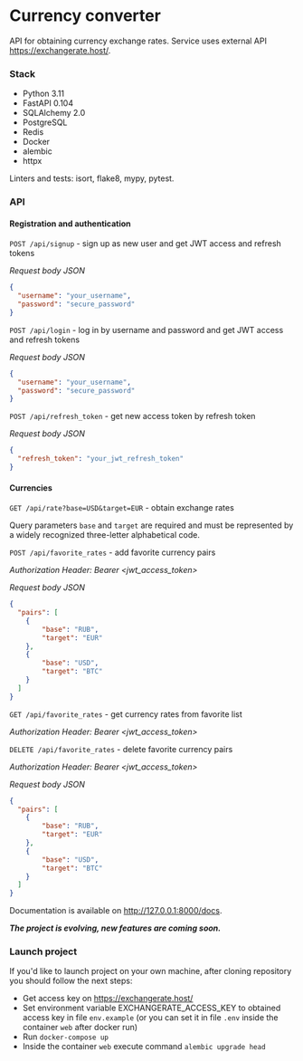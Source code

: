 # Currency converter

API for obtaining currency exchange rates. Service uses external API https://exchangerate.host/.

### Stack

- Python 3.11
- FastAPI 0.104
- SQLAlchemy 2.0
- PostgreSQL
- Redis
- Docker
- alembic
- httpx

Linters and tests: isort, flake8, mypy, pytest.

### API

#### Registration and authentication

```POST /api/signup``` - sign up as new user and get JWT access and refresh tokens

_Request body JSON_

```json
{
  "username": "your_username",
  "password": "secure_password"
}
```

```POST /api/login``` - log in by username and password and get JWT access and refresh tokens

_Request body JSON_

```json
{
  "username": "your_username",
  "password": "secure_password"
}
```

```POST /api/refresh_token``` - get new access token by refresh token

_Request body JSON_

```json
{
  "refresh_token": "your_jwt_refresh_token"
}
```

#### Currencies

```GET /api/rate?base=USD&target=EUR``` - obtain exchange rates

Query parameters ```base``` and ```target``` are required and must be represented by a widely recognized three-letter alphabetical code.

```POST /api/favorite_rates``` - add favorite currency pairs

_Authorization Header: Bearer <jwt_access_token>_

_Request body JSON_

```json
{
  "pairs": [
    {
        "base": "RUB",
        "target": "EUR"
    },
    {
        "base": "USD",
        "target": "BTC"
    }
  ]
}
```

```GET /api/favorite_rates``` - get currency rates from favorite list

_Authorization Header: Bearer <jwt_access_token>_

```DELETE /api/favorite_rates``` - delete favorite currency pairs

_Authorization Header: Bearer <jwt_access_token>_

_Request body JSON_

```json
{
  "pairs": [
    {
        "base": "RUB",
        "target": "EUR"
    },
    {
        "base": "USD",
        "target": "BTC"
    }
  ]
}
```

Documentation is available on http://127.0.0.1:8000/docs.

***The project is evolving, new features are coming soon.***

### Launch project

If you'd like to launch project on your own machine, after cloning repository you should follow the next steps:

- Get access key on https://exchangerate.host/
- Set environment variable EXCHANGERATE_ACCESS_KEY to obtained access key in file ```env.example``` (or you can set it in file ```.env``` inside the container ```web``` after docker run)
- Run ```docker-compose up```
- Inside the container ```web``` execute command ```alembic upgrade head```
 